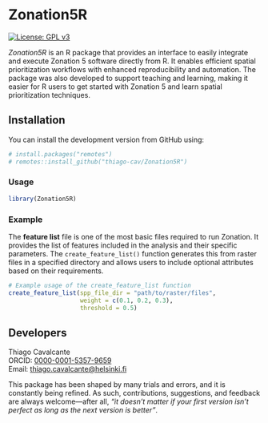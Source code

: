 Zonation5R
================

[![License: GPL
v3](https://img.shields.io/badge/License-GPLv3-blue.svg)](https://www.gnu.org/licenses/gpl-3.0)

*Zonation5R* is an R package that provides an interface to easily
integrate and execute Zonation 5 software directly from R. It enables
efficient spatial prioritization workflows with enhanced reproducibility
and automation. The package was also developed to support teaching and
learning, making it easier for R users to get started with Zonation 5
and learn spatial prioritization techniques.

## Installation

You can install the development version from GitHub using:

``` r
# install.packages("remotes")
# remotes::install_github("thiago-cav/Zonation5R")
```

### Usage

``` r
library(Zonation5R)
```

### Example

The **feature list** file is one of the most basic files required to run
Zonation. It provides the list of features included in the analysis and
their specific parameters. The `create_feature_list()` function
generates this from raster files in a specified directory and allows
users to include optional attributes based on their requirements.

``` r
# Example usage of the create_feature_list function
create_feature_list(spp_file_dir = "path/to/raster/files",
                    weight = c(0.1, 0.2, 0.3),
                    threshold = 0.5)
```

## Developers

Thiago Cavalcante  
ORCID: [0000-0001-5357-9659](https://orcid.org/0000-0001-5357-9659)  
Email: <thiago.cavalcante@helsinki.fi>

This package has been shaped by many trials and errors, and it is
constantly being refined. As such, contributions, suggestions, and
feedback are always welcome—after all, *“it doesn’t matter if your first
version isn’t perfect as long as the next version is better”*.
